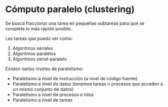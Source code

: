 # Cómputo paralelo (clustering)

Se busca fraccionar una tarea en pequeñas subtareas
para que se complete lo más rápido posible. 

Las tareas que puedo ver como:
1. Algoritmos seriales
2. Algoritmos paralelos
3. Algoritmos serial-paralelo

Existen varios niveles de paralelismo:
- Paralelismo a nivel de instrucción (a nivel de código
  fuente)
- Paralelismo a nivel de datos (tenemos tareas o procesos
  que acceden a un mismo conjunto de datos)
- Paralelismo a nivel de procesos e hilos
- Paralelismo a nivel de tareas
